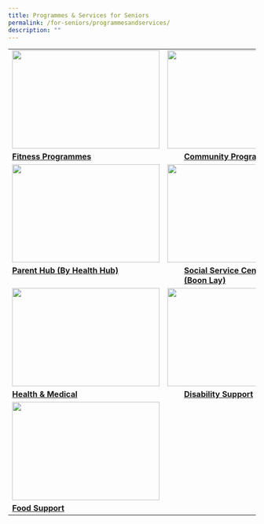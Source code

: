 ```yaml
---
title: Programmes & Services for Seniors
permalink: /for-seniors/programmesandservices/
description: ""
---
```

<table>
	<tbody><tr>
		<td><img src="https://img.freepik.com/free-vector/happy-children-playing-different-sports_1308-128112.jpg?w=1060&amp;t=st=1691066427~exp=1691067027~hmac=032724fd878c16af6fa456c6cbca73bb2f6474a6332dc6a6c618b48373ea49ab" style="height:200px;width:300px"></td>
		<td><img src="https://img.freepik.com/free-vector/children-drawing-home-with-crayons_74855-5454.jpg?w=996&amp;t=st=1691066468~exp=1691067068~hmac=10abc3214a6c4813615b2b6d49f86e319f7d9b0a8e24b0035853640431b6735e" style="height:200px;width:220px"></td>
		<td><img src="https://img.freepik.com/premium-vector/happy-kids-boy-girl-mental-health-hand-drawn-illustration-white-background_644677-28.jpg?w=740" style="height:200px;width:300px"></td>
	</tr>
	<tr>
		<td><b><a href="/for-children/fitness">Fitness Programmes</a></b><br></td>
		<td><div style="position:relative;left:34px;"><b><a href="/for-children/community">Community Programmes</a></b><br></div></td>
		<td><b><a href="/for-children/mentalhealth"> Mental Health (Children)</a></b><br></td></tr>
<tr>
		<td><img src="https://www.healthhub.sg/sites/assets/Assets/Programs/parenting_portal/images/resources-thumb-1.png" style="height:200px;width:300px"></td>
		<td><img src="https://img.freepik.com/free-vector/charity-flat-color-illustration-with-young-volunteer-characters-caring-elderly-disabled-person-vector-illustration_1284-73382.jpg?w=1380&amp;t=st=1691066694~exp=1691067294~hmac=91aecb39ef15ae8ff04e3aca58cc8b5a3140560fe1dd4fd86c70941d6dd2515d" style="height:200px;width:220px"></td>
		<td><img src="https://supportgowhere.life.gov.sg/static/Financial-5d84d4c0.svg" style="height:200px;width:300px"></td>
	</tr>
<tr>
		<td><b><a href="https://www.healthhub.sg/programmes/183/parent-hub">Parent Hub (By Health Hub)</a></b><br><br></td> 
		<td><div style="position:relative;left:34px"><b><a href="/findaservice/ssc/">Social Service Centres (Boon Lay)</a></b><br></div></td>
		<td><b><a href="https://supportgowhere.life.gov.sg/categories/children-youth"> Financial Support/Schemes</a></b><br>
	</td></tr>
<tr>
		<td><img src="https://img.freepik.com/free-vector/flat-hand-drawn-patient-taking-medical-examination_52683-57829.jpg?w=996&amp;t=st=1691066904~exp=1691067504~hmac=18aa5190bf48471d779b17810c92b19f2f333107f93341a02dace8f7f6bdfe21" style="height:200px;width:300px"></td>
		<td><img src="https://img.freepik.com/free-vector/hand-drawn-people-with-disabilities-illustration_23-2149676516.jpg?w=996&amp;t=st=1691066934~exp=1691067534~hmac=a0e36298d71c833769fe2a9d5ce3d0e580314e10200caf2a1ae4718cceb165e3" style="height:200px;width:220px"></td>
		<td><img src="https://img.freepik.com/free-vector/beautiful-home_24877-50819.jpg?w=740&amp;t=st=1691066987~exp=1691067587~hmac=24ee1340e689ee13a51b1fa3ed206c9faf1c8134089ef88fcd9c7a70e4163d77" style="height:200px;width:300px"></td>
	</tr>
<tr>
		<td><b><a href="/findaservice/healthandmedical/">Health &amp; Medical</a></b><br></td>
		<td><div style="position:relative;left:34px;"><b><a href="/findaservice/disabilitysupport/">Disability Support</a></b><br></div></td>
		<td><b><a href="/findaservice/housingsupport/"> Housing Support</a></b><br>
			</td></tr>
	<tr>
		<td><img src="https://img.freepik.com/free-vector/hand-drawn-flat-design-food-bank-illustration_23-2149354223.jpg?w=740&amp;t=st=1691067066~exp=1691067666~hmac=757bb5fab11faa60b64e8806732ba7ce3ed8970c513e5665c2fc430164c9c414" style="height:200px;width:300px"></td>
	</tr><tr>
		<td><b><a href="/findaservice/foodsupport/">Food Support</a></b><br></td>
	</tr>			
</tbody></table>